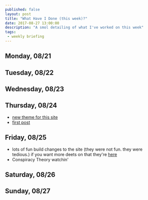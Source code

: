 ```yaml
---
published: false
layout: post
title: "What Have I Done (this week)?"
date: 2017-08-27 13:00:00
description: "A smol detailing of what I've worked on this week"
tags:
 - weekly briefing
---
```


## Monday, 08/21
## Tuesday, 08/22
## Wednesday, 08/23
## Thursday, 08/24
- [new theme for this site](https://github.com/streetturtle/jekyll-clean-dark)
- [first post](/2017/08/what-is-this)

## Friday, 08/25
- lots of fun build changes to the site (they were not fun. they were tedious.) if you want more deets on that they're [here](https://github.com/aberrantmedia/aberrantmedia.github.io/commits/master)
- Conspiracy Theory watchin'

## Saturday, 08/26
## Sunday, 08/27

